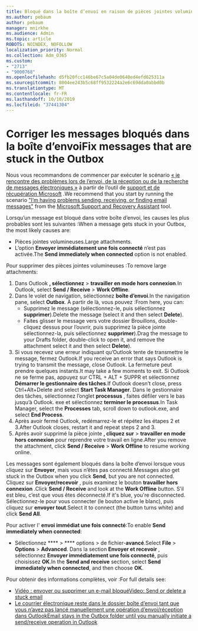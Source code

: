 ```yaml
---
title: Bloqué dans la boîte d’envoi en raison de pièces jointes volumineuses
ms.author: pebaum
author: pebaum
manager: mnirkhe
ms.audience: Admin
ms.topic: article
ROBOTS: NOINDEX, NOFOLLOW
localization_priority: Normal
ms.collection: Adm_O365
ms.custom:
- "2713"
- "9000768"
ms.openlocfilehash: d5fb20fcc146be67c5a04de0640ed4efd625311a
ms.sourcegitcommit: 8004ee243b5c68ff9532224a2e6c69dda0abbd0b
ms.translationtype: MT
ms.contentlocale: fr-FR
ms.lasthandoff: 10/10/2019
ms.locfileid: "37441304"
---
```

# <a name="fix-messages-that-are-stuck-in-the-outbox"></a><span data-ttu-id="25cb6-102">Corriger les messages bloqués dans la boîte d’envoi</span><span class="sxs-lookup"><span data-stu-id="25cb6-102">Fix messages that are stuck in the Outbox</span></span>

<span data-ttu-id="25cb6-103">Nous vous recommandons de commencer par exécuter le scénario [« je rencontre des problèmes lors de l’envoi, de la réception ou de la recherche de messages électroniques »](https://aka.ms/SaRA-OutlookSendReceive) à partir de l’outil de [support et de récupération Microsoft](https://diagnostics.office.com/#/) .</span><span class="sxs-lookup"><span data-stu-id="25cb6-103">We recommend that you start by running the scenario ["I’m having problems sending, receiving, or finding email messages"](https://aka.ms/SaRA-OutlookSendReceive) from the [Microsoft Support and Recovery Assistant](https://diagnostics.office.com/#/) tool.</span></span>

<span data-ttu-id="25cb6-104">Lorsqu’un message est bloqué dans votre boîte d’envoi, les causes les plus probables sont les suivantes :</span><span class="sxs-lookup"><span data-stu-id="25cb6-104">When a message gets stuck in your Outbox, the most likely causes are:</span></span>
- <span data-ttu-id="25cb6-105">Pièces jointes volumineuses.</span><span class="sxs-lookup"><span data-stu-id="25cb6-105">Large attachments.</span></span>
- <span data-ttu-id="25cb6-106">L’option **Envoyer immédiatement une fois connecté** n’est pas activée.</span><span class="sxs-lookup"><span data-stu-id="25cb6-106">The **Send immediately when connected** option is not enabled.</span></span>

<span data-ttu-id="25cb6-107">Pour supprimer des pièces jointes volumineuses :</span><span class="sxs-lookup"><span data-stu-id="25cb6-107">To remove large attachments:</span></span> 

1. <span data-ttu-id="25cb6-108">Dans Outlook **, sélectionnez** > **travailler en mode hors connexion**.</span><span class="sxs-lookup"><span data-stu-id="25cb6-108">In Outlook, select **Send / Receive** > **Work Offline**.</span></span> 
2. <span data-ttu-id="25cb6-109">Dans le volet de navigation, sélectionnez **boîte d’envoi**.</span><span class="sxs-lookup"><span data-stu-id="25cb6-109">In the navigation pane, select **Outbox**.</span></span> <span data-ttu-id="25cb6-110">À partir de là, vous pouvez :</span><span class="sxs-lookup"><span data-stu-id="25cb6-110">From here, you can:</span></span> 
    - <span data-ttu-id="25cb6-111">Supprimez le message (sélectionnez-le, puis sélectionnez **supprimer**).</span><span class="sxs-lookup"><span data-stu-id="25cb6-111">Delete the message (select it and then select **Delete**).</span></span>
    - <span data-ttu-id="25cb6-112">Faites glisser le message vers votre dossier Brouillons, double-cliquez dessus pour l’ouvrir, puis supprimez la pièce jointe sélectionnez-la, puis sélectionnez **supprimer**).</span><span class="sxs-lookup"><span data-stu-id="25cb6-112">Drag the message to your Drafts folder, double-click to open it, and remove the attachment select it and then select **Delete**).</span></span>
3. <span data-ttu-id="25cb6-113">Si vous recevez une erreur indiquant qu’Outlook tente de transmettre le message, fermez Outlook.</span><span class="sxs-lookup"><span data-stu-id="25cb6-113">If you receive an error that says Outlook is trying to transmit the message, close Outlook.</span></span> <span data-ttu-id="25cb6-114">La fermeture peut prendre quelques instants.</span><span class="sxs-lookup"><span data-stu-id="25cb6-114">It may take a few moments to exit.</span></span> <span data-ttu-id="25cb6-115">Si Outlook ne se ferme pas, appuyez sur CTRL + ALT + SUPPR et sélectionnez **Démarrer le gestionnaire des tâches**.</span><span class="sxs-lookup"><span data-stu-id="25cb6-115">If Outlook doesn’t close, press Ctrl+Alt+Delete and select **Start Task Manager**.</span></span> <span data-ttu-id="25cb6-116">Dans le gestionnaire des tâches, sélectionnez l’onglet **processus** , faites défiler vers le bas jusqu’à Outlook. exe et sélectionnez **terminer le processus**.</span><span class="sxs-lookup"><span data-stu-id="25cb6-116">In Task Manager, select the **Processes** tab, scroll down to outlook.exe, and select **End Process**.</span></span>
4. <span data-ttu-id="25cb6-117">Après avoir fermé Outlook, redémarrez-le et répétez les étapes 2 et 3.</span><span class="sxs-lookup"><span data-stu-id="25cb6-117">After Outlook closes, restart it and repeat steps 2 and 3.</span></span> 
5. <span data-ttu-id="25cb6-118">Après avoir supprimé la pièce jointe **, cliquez sur** > **travailler en mode hors connexion** pour reprendre votre travail en ligne.</span><span class="sxs-lookup"><span data-stu-id="25cb6-118">After you remove the attachment, click **Send / Receive** > **Work Offline** to resume working online.</span></span> 

<span data-ttu-id="25cb6-119">Les messages sont également bloqués dans la boîte d’envoi lorsque vous cliquez sur **Envoyer**, mais vous n’êtes pas connecté.</span><span class="sxs-lookup"><span data-stu-id="25cb6-119">Messages also get stuck in the Outbox when you click **Send**, but you are not connected.</span></span> <span data-ttu-id="25cb6-120">Cliquez sur **Envoyer/recevoir** , puis examinez le bouton **travailler hors connexion** .</span><span class="sxs-lookup"><span data-stu-id="25cb6-120">Click **Send / Receive** and look at the **Work Offline** button.</span></span> <span data-ttu-id="25cb6-121">S’il est bleu, c’est que vous êtes déconnecté.</span><span class="sxs-lookup"><span data-stu-id="25cb6-121">If it's blue, you're disconnected.</span></span> <span data-ttu-id="25cb6-122">Sélectionnez-le pour vous connecter (le bouton active le blanc), puis cliquez sur **envoyer tout**.</span><span class="sxs-lookup"><span data-stu-id="25cb6-122">Select it to connect (the button turns white) and click **Send All**.</span></span>
 
<span data-ttu-id="25cb6-123">Pour activer l' **envoi immédiat une fois connecté**:</span><span class="sxs-lookup"><span data-stu-id="25cb6-123">To enable **Send immediately when connected**:</span></span>
 
- <span data-ttu-id="25cb6-124">Sélectionnez \*\*\*\* > \*\*\*\* options >  de fichier-**avancé**.</span><span class="sxs-lookup"><span data-stu-id="25cb6-124">Select **File** > **Options** >  **Advanced**.</span></span>
<span data-ttu-id="25cb6-125">Dans la section **Envoyer et recevoir** , sélectionnez **Envoyer immédiatement une fois connecté**, puis choisissez **OK**.</span><span class="sxs-lookup"><span data-stu-id="25cb6-125">In the **Send and receive** section, select **Send immediately when connected**, and then choose **OK**.</span></span>
 
<span data-ttu-id="25cb6-126">Pour obtenir des informations complètes, voir :</span><span class="sxs-lookup"><span data-stu-id="25cb6-126">For full details see:</span></span>
- [<span data-ttu-id="25cb6-127">Vidéo : envoyer ou supprimer un e-mail bloqué</span><span class="sxs-lookup"><span data-stu-id="25cb6-127">Video: Send or delete a stuck email</span></span>](https://support.office.com/article/Video-Send-or-delete-an-email-stuck-in-your-outbox-26d5d34a-4e5f-444a-a9e8-44db04a94dec) 
- [<span data-ttu-id="25cb6-128">Le courrier électronique reste dans le dossier boîte d’envoi tant que vous n’avez pas lancé manuellement une opération d’envoi/réception dans Outlook</span><span class="sxs-lookup"><span data-stu-id="25cb6-128">Email stays in the Outbox folder until you manually initiate a send/receive operation in Outlook</span></span>](https://support.microsoft.com/help/2797572/email-stays-in-the-outbox-folder-until-you-manually-initiate-a-send-re)
